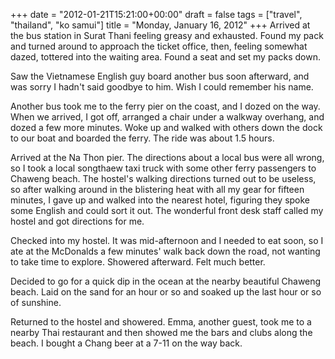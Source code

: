 +++
date = "2012-01-21T15:21:00+00:00"
draft = false
tags = ["travel", "thailand", "ko samui"]
title = "Monday, January 16, 2012"
+++
Arrived at the bus station in Surat Thani feeling greasy and exhausted. Found my pack and turned around to approach the ticket office, then, feeling somewhat dazed, tottered into the waiting area. Found a seat and set my packs down.

Saw the Vietnamese English guy board another bus soon afterward, and was sorry I hadn't said goodbye to him. Wish I could remember his name.

Another bus took me to the ferry pier on the coast, and I dozed on the way. When we arrived, I got off, arranged a chair under a walkway overhang, and dozed a few more minutes. Woke up and walked with others down the dock to our boat and boarded the ferry. The ride was about 1.5 hours.

Arrived at the Na Thon pier. The directions about a local bus were all wrong, so I took a local songthaew taxi truck with some other ferry passengers to Chaweng beach. The hostel's walking directions turned out to be useless, so after walking around in the blistering heat with all my gear for fifteen minutes, I gave up and walked into the nearest hotel, figuring they spoke some English and could sort it out. The wonderful front desk staff called my hostel and got directions for me.

Checked into my hostel. It was mid-afternoon and I needed to eat soon, so I ate at the McDonalds a few minutes' walk back down the road, not wanting to take time to explore. Showered afterward. Felt much better.

Decided to go for a quick dip in the ocean at the nearby beautiful Chaweng beach. Laid on the sand for an hour or so and soaked up the last hour or so of sunshine.

Returned to the hostel and showered. Emma, another guest, took me to a nearby Thai restaurant and then showed me the bars and clubs along the beach. I bought a Chang beer at a 7-11 on the way back.
